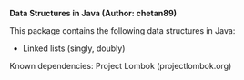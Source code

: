 <b>Data Structures in Java (Author: chetan89)</b>

This package contains the following data structures in Java:

- Linked lists (singly, doubly)

Known dependencies: Project Lombok (projectlombok.org)